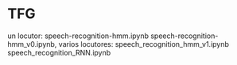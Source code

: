 # TFG
un locutor:
speech-recognition-hmm.ipynb
speech-recognition-hmm_v0.ipynb,
varios locutores:
speech_recognition_hmm_v1.ipynb
speech_recognition_RNN.ipynb
